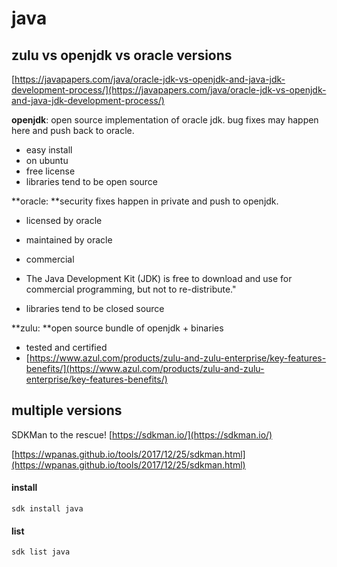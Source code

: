 # java

## zulu vs openjdk vs oracle versions

[https://javapapers.com/java/oracle-jdk-vs-openjdk-and-java-jdk-development-process/](https://javapapers.com/java/oracle-jdk-vs-openjdk-and-java-jdk-development-process/)

**openjdk**: open source implementation of oracle jdk. bug fixes may happen here and push back to oracle.

* easy install
* on ubuntu
* free license
* libraries tend to be open source

**oracle: **security fixes happen in private and push to openjdk.

* licensed by oracle
* maintained by oracle
* commercial
* The Java Development Kit \(JDK\) is free to download and use for commercial programming, but not to re-distribute."

* libraries tend to be closed source

**zulu: **open source bundle of openjdk + binaries

* tested and certified
* [https://www.azul.com/products/zulu-and-zulu-enterprise/key-features-benefits/](https://www.azul.com/products/zulu-and-zulu-enterprise/key-features-benefits/)

## multiple versions

SDKMan to the rescue! [https://sdkman.io/](https://sdkman.io/)

[https://wpanas.github.io/tools/2017/12/25/sdkman.html](https://wpanas.github.io/tools/2017/12/25/sdkman.html)

#### install

```
sdk install java
```

#### list

```
sdk list java
```



